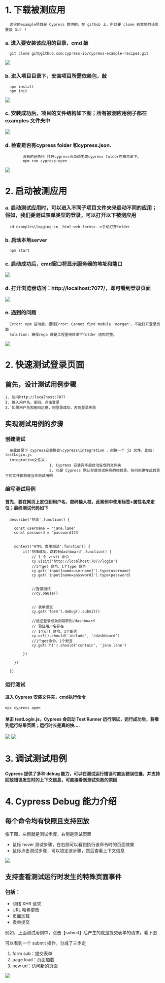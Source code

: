 # 1. 下载被测应用
      这里的example项目是 Cypress 提供的，在 github 上，所以要 clone 到本地的话需要装 Git ！   
### a. 进入要安装该应用的目录，cmd 敲
      git clone git@github.com:cypress-io/cypress-example-recipes.git
<img src="https://github.com/annezhangprivate/annezhangprivate/blob/main/Cypress/Image/pull%20code%20repo.jpg">

### b. 进入项目目录下，安装项目所需依赖包，敲
      npm install
      npm init
<img src="https://github.com/annezhangprivate/annezhangprivate/blob/main/Cypress/Image/install%20npm%20in%20repo.jpg">

### c. 安装成功后，项目的文件结构如下图；所有被测应用例子都在 examples 文件夹中
<img src="https://github.com/annezhangprivate/annezhangprivate/blob/main/Cypress/Image/after%20install%2C%20folder%20tree.jpg">

### d. 检查是否有cypress folder 和cypress.json.
            没有的话执行 打开cypress会自动生成cypress folder在根目录下。
            npm run cypress:open
<img src="https://github.com/annezhangprivate/annezhangprivate/blob/main/Cypress/Image/full%20true.jpg">

# 2. 启动被测应用
### a. 启动测试应用时，可以进入不同子项目文件夹来启动不同的应用；假如，我们要测试表单类型的登录，可以打开以下被测应用
      cd examples\logging-in__html-web-forms>-->手动打开folder
### b. 启动本地server
      npm start
### c. 启动成功后，cmd窗口将显示服务器的地址和端口
<img src="https://github.com/annezhangprivate/annezhangprivate/blob/main/Cypress/Image/npm%20start.jpg">

### d. 打开浏览器访问：http://localhost:7077/，即可看到登录页面 
<img src="https://github.com/annezhangprivate/annezhangprivate/blob/main/Cypress/Image/login%20page.jpg">   

### e. 遇到的问题 
      Error: npm 启动后，报错Error: Cannot find module 'morgan'，不能打开登录页面
      Solution: 确保repo 就是工程里根目录下folder 结构完整。
<img src="https://github.com/annezhangprivate/annezhangprivate/blob/main/Cypress/Image/Issue.jpg">      

# 2. 快速测试登录页面
## 首先，设计测试用例步骤
    1. 访问http://localhost:7077
    2. 输入用户名、密码，点击登录
    3. 如果用户名和密码正确，则登录成功，否则登录失败 
      
## 实现测试用例的步骤
### 创建测试
      在此目录下 cypress安装路径\cypress\integration ，创建一个 js 文件，比如：testLogin.js
      integration文件夹：
                        1. Cypress 安装完毕后自动生成的文件夹
                        2. 也是 Cypress 默认存放测试用例的根目录，任何创建在此目录下的文件都将被当作测试用例   
### 编写测试用例
#### 首先，要在网页上定位到用户名、密码输入框，此案例中使用标签+属性名来定位；最终测试代码如下   
      describe('登录',function() {
	
		const username = 'jane.lane'
		const password = 'password123'
		
		
		context("HTML 表单测试",function() {
			it('登陆成功，跳转到dashboard',function() {
				// 1 个 visit 命令
				cy.visit('http://localhost:7077/login')
				//1个get 命令、1个type 命令
				cy.get('input[name=username]').type(username)
				cy.get('input[name=password]').type(password)

				
				//暂停测试
				//cy.pause()

				
				// 表单提交
				cy.get('form').debug().submit()
				
				//验证登录成功则跳转到/dashboard
				// 验证用户名存在
				// 1个url 命令。1个断言
				cy.url().should('include', '/dashboard')
				//1个get命令，1个断言
				cy.get('h1').should('contain', 'jane.lane')
				
			})
			
		})
		
      })
### 运行测试
#### 进入 Cypress 安装文件夹，cmd执行命令   
	npx cypress open   
#### 单击 testLogin.js，Cypress 会启动 Test  Runner 运行测试，运行成功后，将看到运行结果页面；运行时长是真的快....
<img src="https://github.com/annezhangprivate/annezhangprivate/blob/main/Cypress/Image/login.jpg">
<img src="https://github.com/annezhangprivate/annezhangprivate/blob/main/Cypress/Image/login%20case.gif">

# 3. 调试测试用例
#### Cypress 提供了多种 debug 能力，可以在测试运行错误时直达错误位置，并支持回放错误发生时的上下文信息，可直接看到测试失败的原因 

# 4. Cypress Debug 能力介绍
## 每个命令均有快照且支持回放
像下图，左侧就是测试步骤，右侧是测试页面
+ 鼠标 hover 测试步骤，在右侧可以看到执行该命令时的页面效果
+ 鼠标点击测试步骤，可以锁定该步骤，然后查看上下文信息
<img src="https://github.com/annezhangprivate/annezhangprivate/blob/main/Cypress/Image/Debug1.jpg">

## 支持查看测试运行时发生的特殊页面事件   

### 包括：
+ 网络 XHR 请求
+ URL 哈希更改
+ 页面加载
+ 表单提交

例如，上面测试用例中，点击【submit】后产生的就是提交表单的请求，看下图   

可以看到一个 submit 操作，分成了三步走

1. form sub：提交表单
2. page load：页面加载
3. new url：访问新的页面
<img src="https://github.com/annezhangprivate/annezhangprivate/blob/main/Cypress/Image/debug2.jpg">
